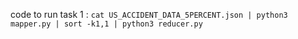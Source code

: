 code to run task 1 : ```cat US_ACCIDENT_DATA_5PERCENT.json | python3 mapper.py | sort -k1,1 | python3 reducer.py```